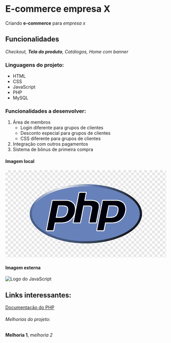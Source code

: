 # E-commerce empresa X

Criando **e-commerce** para _empresa x_

## Funcionalidades

_Checkout, **Tela do produto**, Catálogos, Home com banner_

### Linguagens do projeto:

- HTML
- CSS
- JavaScript
- PHP
- MySQL

### Funcionalidades a desenvolver:

1. Área de membros
   - Login diferente para grupos de clientes
   - Desconto especial para grupos de clientes
   - CSS diferente para grupos de clientes
2. Integração com outros pagamentos
3. Sistema de bônus de primeira compra

#### Imagem local

[![Logo do PHP](img/php.png)](https://www.php.net/)

#### Imagem externa

![Logo do JavaScript](https://upload.wikimedia.org/wikipedia/commons/thumb/9/99/Unofficial_JavaScript_logo_2.svg/1200px-Unofficial_JavaScript_logo_2.svg.png)

## Links interessantes:

[Documentação do PHP](https://www.php.net/)

###### Melhorias do projeto:

**Melhoria 1**, _melhoria 2_
